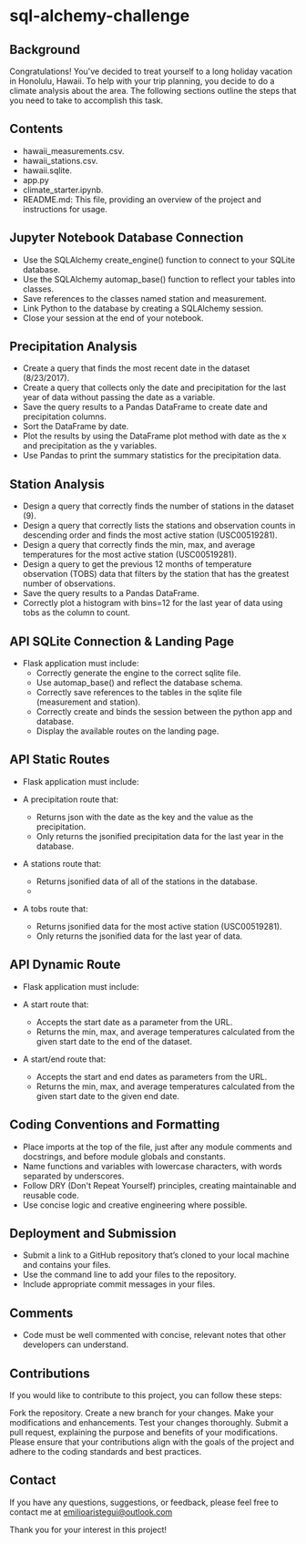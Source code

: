 # sql-alchemy-challenge

## Background
Congratulations! You've decided to treat yourself to a long holiday vacation in Honolulu, Hawaii. To help with your trip planning, you decide to do a climate analysis about the area. The following sections outline the steps that you need to take to accomplish this task.

## Contents
- hawaii_measurements.csv.
- hawaii_stations.csv.
- hawaii.sqlite.
- app.py
- climate_starter.ipynb.
- README.md: This file, providing an overview of the project and instructions for usage.

## Jupyter Notebook Database Connection
- Use the SQLAlchemy create_engine() function to connect to your SQLite database.
- Use the SQLAlchemy automap_base() function to reflect your tables into classes.
- Save references to the classes named station and measurement.
- Link Python to the database by creating a SQLAlchemy session.
- Close your session at the end of your notebook.

## Precipitation Analysis
- Create a query that finds the most recent date in the dataset (8/23/2017).
- Create a query that collects only the date and precipitation for the last year of data without passing the date as a variable.
- Save the query results to a Pandas DataFrame to create date and precipitation columns.
- Sort the DataFrame by date.
- Plot the results by using the DataFrame plot method with date as the x and precipitation as the y variables.
- Use Pandas to print the summary statistics for the precipitation data.

## Station Analysis
- Design a query that correctly finds the number of stations in the dataset (9).
- Design a query that correctly lists the stations and observation counts in descending order and finds the most active station (USC00519281).
- Design a query that correctly finds the min, max, and average temperatures for the most active station (USC00519281).
- Design a query to get the previous 12 months of temperature observation (TOBS) data that filters by the station that has the greatest number of observations.
- Save the query results to a Pandas DataFrame.
- Correctly plot a histogram with bins=12 for the last year of data using tobs as the column to count. 

## API SQLite Connection & Landing Page 
- Flask application must include:
  - Correctly generate the engine to the correct sqlite file.
  - Use automap_base() and reflect the database schema.
  - Correctly save references to the tables in the sqlite file (measurement and station).
  - Correctly create and binds the session between the python app and database.
  - Display the available routes on the landing page.

## API Static Routes 
- Flask application must include: 

- A precipitation route that:
  - Returns json with the date as the key and the value as the precipitation.
  - Only returns the jsonified precipitation data for the last year in the database.

- A stations route that:
  - Returns jsonified data of all of the stations in the database.
  - 
- A tobs route that:
  - Returns jsonified data for the most active station (USC00519281).
  - Only returns the jsonified data for the last year of data.

## API Dynamic Route
- Flask application must include:
  
- A start route that:
  - Accepts the start date as a parameter from the URL.
  - Returns the min, max, and average temperatures calculated from the given start date to the end of the dataset.

- A start/end route that:
  - Accepts the start and end dates as parameters from the URL.
  - Returns the min, max, and average temperatures calculated from the given start date to the given end date.

## Coding Conventions and Formatting 
- Place imports at the top of the file, just after any module comments and docstrings, and before module globals and constants.
- Name functions and variables with lowercase characters, with words separated by underscores. 
- Follow DRY (Don't Repeat Yourself) principles, creating maintainable and reusable code.
- Use concise logic and creative engineering where possible. 

## Deployment and Submission 
- Submit a link to a GitHub repository that’s cloned to your local machine and contains your files. 
- Use the command line to add your files to the repository. 
- Include appropriate commit messages in your files. 

## Comments 
- Code must be well commented with concise, relevant notes that other developers can understand. 

## Contributions
If you would like to contribute to this project, you can follow these steps:

Fork the repository.
Create a new branch for your changes.
Make your modifications and enhancements.
Test your changes thoroughly.
Submit a pull request, explaining the purpose and benefits of your modifications.
Please ensure that your contributions align with the goals of the project and adhere to the coding standards and best practices.

## Contact
If you have any questions, suggestions, or feedback, please feel free to contact me at emilioaristegui@outlook.com

Thank you for your interest in this project!

